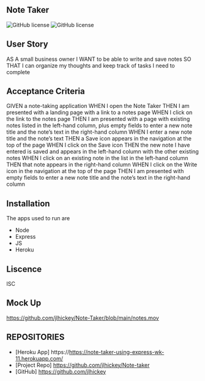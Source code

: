 ## Note Taker 
![GitHub license](https://img.shields.io/badge/Made%20by-%40jlhickey-orange)
![GitHub license](https://img.shields.io/badge/license-ISC-blue.svg)


## User Story

AS A small business owner
I WANT to be able to write and save notes
SO THAT I can organize my thoughts and keep track of tasks I need to complete

## Acceptance Criteria

GIVEN a note-taking application
WHEN I open the Note Taker
THEN I am presented with a landing page with a link to a notes page
WHEN I click on the link to the notes page
THEN I am presented with a page with existing notes listed in the left-hand column, plus empty fields to enter a new note title and the note’s text in the right-hand column
WHEN I enter a new note title and the note’s text
THEN a Save icon appears in the navigation at the top of the page
WHEN I click on the Save icon
THEN the new note I have entered is saved and appears in the left-hand column with the other existing notes
WHEN I click on an existing note in the list in the left-hand column
THEN that note appears in the right-hand column
WHEN I click on the Write icon in the navigation at the top of the page
THEN I am presented with empty fields to enter a new note title and the note’s text in the right-hand column 


## Installation
The apps used to run are
* Node
* Express
* JS
* Heroku


## Liscence
ISC


## Mock Up   
https://github.com/jlhickey/Note-Taker/blob/main/notes.mov 



 
## REPOSITORIES
- [Heroku App] https://https://note-taker-using-express-wk-11.herokuapp.com/
- [Project Repo] https://github.com/jlhickey/Note-taker
- [GitHub] https://github.com/jlhickey

 
